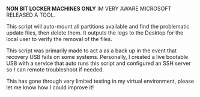 **NON BIT LOCKER MACHINES ONLY**
IM VERY AWARE MICROSOFT RELEASED A TOOL.

This script will auto-mount all partitions available and find the problematic update files, then delete them. It outputs the logs to the Desktop for the local user to verify the removal of the files.

This script was primarily made to act a as a back up in the event that recovery USB fails on some systems. Personally, I created a live bootable USB with a service that auto runs this script and configured an SSH server so I can remote troubleshoot if needed.

This has gone through very limited testing in my virtual environment, please let me know how I could improve it!
